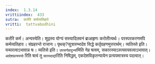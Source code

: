 ```yaml
---
index:  1.3.14
vrittiindex:  433
sutra:  कर्तरि कर्मव्यतिहारे
vritti:  tattvabodhini 
---
```


कर्तरि कर्म। अन्यस्येति। शूद्रस्य योग्यं सस्यादिलवनं ब्राआहृणः करोतीत्यर्थः। परस्परकरणमपि कर्मव्यतिहारः। संप्रहरन्ते राजानः। पृथक्?सूत्रारम्भादेव सिद्धे कर्तृग्रहणमुत्तरार्थम्। व्यतिस्ते इति। यच्परत्वाऽभावान्न षः। व्यतिसे इति। `उपसर्गप्रादुर्भ्या`मिति नेह षत्वम्, सकारस्याऽस्त्यवयवत्वाऽभावात्। `आदेशप्रत्यययो` रिति षत्वं तु `सात्पदाद्यो`रिति निषिद्धम्, एकदेशविकृतन्यायेन प्रत्ययमात्रस्य पदत्वात्। 


